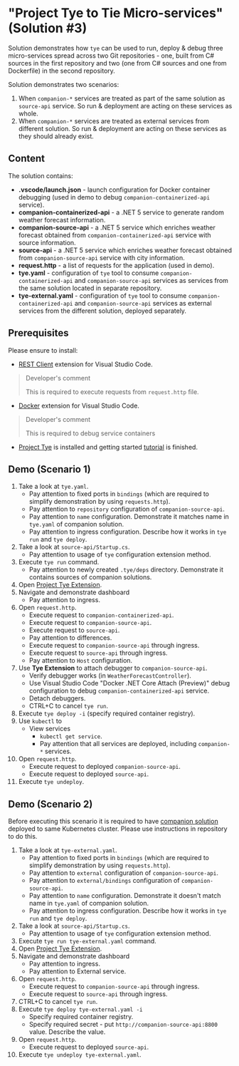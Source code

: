# "Project Tye to Tie Micro-services" (Solution #3)

Solution demonstrates how `tye` can be used to run, deploy & debug three micro-services spread across two Git repositories - one, built from C# sources in the first repository and two (one from C# sources and one from Dockerfile) in the second repository.

Solution demonstrates two scenarios:

1. When `companion-*` services are treated as part of the same solution as `source-api` service. So run & deployment are acting on these services as whole.
2. When `companion-*` services are treated as external services from different solution. So run & deployment are acting on these services as they should already exist.

## Content

The solution contains:

* **.vscode/launch.json** - launch configuration for Docker container debugging (used in demo to debug `companion-containerized-api` service).
* **companion-containerized-api** - a .NET 5 service to generate random weather forecast information. 
* **companion-source-api** - a .NET 5 service which enriches weather forecast obtained from `companion-containerized-api` service with source information. 
* **source-api**  - a .NET 5 service which enriches weather forecast obtained from `companion-source-api` service with city information. 
* **request.http** - a list of requests for the application (used in demo). 
* **tye.yaml** - configuration of `tye` tool to consume `companion-containerized-api` and `companion-source-api` services as services from the same solution located in separate repository.
* **tye-external.yaml** - configuration of `tye` tool to consume `companion-containerized-api` and `companion-source-api` services as external services from the different solution, deployed separately.

## Prerequisites

Please ensure to install:

* [REST Client](https://github.com/Huachao/vscode-restclient) extension for Visual Studio Code.

> Developer's comment 
>
> This is required to execute requests from `request.http` file.

* [Docker](https://github.com/microsoft/vscode-docker) extension for Visual Studio Code.

> Developer's comment
> 
> This is required to debug service containers

* [Project Tye](https://github.com/dotnet/tye) is installed and getting started [tutorial](https://github.com/dotnet/tye/blob/main/docs/tutorials/hello-tye/00_run_locally.md) is finished.

## Demo (Scenario 1)

1. Take a look at `tye.yaml`. 
    * Pay attention to fixed ports in `bindings` (which are required to simplify demonstration by using `requests.http`). 
    * Pay attention to `repository` configuration of `companion-source-api`. 
    * Pay attention to `name` configuration. Demonstrate it matches name in `tye.yaml` of companion solution.
    * Pay attention to ingress configuration. Describe how it works in `tye run` and `tye deploy`.
2. Take a look at `source-api/Startup.cs`. 
    * Pay attention to usage of `tye` configuration extension method.
3. Execute `tye run` command. 
    * Pay attention to newly created `.tye/deps` directory. Demonstrate it contains sources of companion solutions.
4. Open [Project Tye Extension](https://github.com/Microsoft/vscode-tye/). 
5. Navigate and demonstrate dashboard
    * Pay attention to ingress.
6. Open `request.http`. 
    * Execute request to `companion-containerized-api`.
    * Execute request to `companion-source-api`.
    * Execute request to `source-api`.
    * Pay attention to differences.
    * Execute request to `companion-source-api` through ingress.
    * Execute request to `source-api` through ingress. 
    * Pay attention to `Host` configuration.
7. Use **Tye Extension** to attach debugger to `companion-source-api`. 
    * Verify debugger works (in `WeatherForecastController`).
    * Use Visual Studio Code "Docker .NET Core Attach (Preview)" debug configuration to debug `companion-containerized-api` service.
    * Detach debuggers. 
    * CTRL+C to cancel `tye run`.
8. Execute `tye deploy -i` (specify required container registry).
9. Use `kubectl` to 
    * View services 
        * `kubectl get service`. 
        * Pay attention that all services are deployed, including `companion-*` services.
10. Open `request.http`. 
    * Execute request to deployed `companion-source-api`.
    * Execute request to deployed `source-api`.
11. Execute `tye undeploy`.

## Demo (Scenario 2)

Before executing this scenario it is required to have [companion solution](https://github.com/coherentsolutionsinc/dotnet-fwdays-2021-project-tye-to-tie-dotnet-microservices-companion) deployed to same Kubernetes cluster. Please use instructions in repository to do this.

1. Take a look at `tye-external.yaml`. 
    * Pay attention to fixed ports in `bindings` (which are required to simplify demonstration by using `requests.http`). 
    * Pay attention to `external` configuration of `companion-source-api`. 
    * Pay attention to `external/bindings` configuration of `companion-source-api`.
    * Pay attention to `name` configuration. Demonstrate it doesn't match name in `tye.yaml` of companion solution.
    * Pay attention to ingress configuration. Describe how it works in `tye run` and `tye deploy`.
2. Take a look at `source-api/Startup.cs`. 
    * Pay attention to usage of `tye` configuration extension method.
3. Execute `tye run tye-external.yaml` command. 
4. Open [Project Tye Extension](https://github.com/Microsoft/vscode-tye/). 
5. Navigate and demonstrate dashboard
    * Pay attention to ingress.
    * Pay attention to External service.
6. Open `request.http`. 
    * Execute request to `companion-source-api` through ingress.
    * Execute request to `source-api` through ingress. 
7. CTRL+C to cancel `tye run`.
8. Execute `tye deploy tye-external.yaml -i`
    * Specify required container registry.
    * Specify required secret - put `http://companion-source-api:8800` value. Describe the value.
9. Open `request.http`. 
    * Execute request to deployed `source-api`.
10. Execute `tye undeploy tye-external.yaml`.
